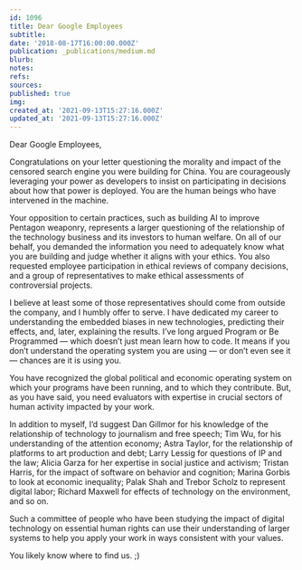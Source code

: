```yaml
---
id: 1096
title: Dear Google Employees
subtitle: 
date: '2018-08-17T16:00:00.000Z'
publication: _publications/medium.md
blurb: 
notes: 
refs: 
sources: 
published: true
img: 
created_at: '2021-09-13T15:27:16.000Z'
updated_at: '2021-09-13T15:27:16.000Z'
---
```

Dear Google Employees,

Congratulations on your letter questioning the morality and impact of the censored search engine you were building for China. You are courageously leveraging your power as developers to insist on participating in decisions about how that power is deployed. You are the human beings who have intervened in the machine.

Your opposition to certain practices, such as building AI to improve Pentagon weaponry, represents a larger questioning of the relationship of the technology business and its investors to human welfare. On all of our behalf, you demanded the information you need to adequately know what you are building and judge whether it aligns with your ethics. You also requested employee participation in ethical reviews of company decisions, and a group of representatives to make ethical assessments of controversial projects.

I believe at least some of those representatives should come from outside the company, and I humbly offer to serve. I have dedicated my career to understanding the embedded biases in new technologies, predicting their effects, and, later, explaining the results. I’ve long argued Program or Be Programmed — which doesn’t just mean learn how to code. It means if you don’t understand the operating system you are using — or don’t even see it — chances are it is using you.

You have recognized the global political and economic operating system on which your programs have been running, and to which they contribute. But, as you have said, you need evaluators with expertise in crucial sectors of human activity impacted by your work.

In addition to myself, I’d suggest Dan Gillmor for his knowledge of the relationship of technology to journalism and free speech; Tim Wu, for his understanding of the attention economy; Astra Taylor, for the relationship of platforms to art production and debt; Larry Lessig for questions of IP and the law; Alicia Garza for her expertise in social justice and activism; Tristan Harris, for the impact of software on behavior and cognition; Marina Gorbis to look at economic inequality; Palak Shah and Trebor Scholz to represent digital labor; Richard Maxwell for effects of technology on the environment, and so on.

Such a committee of people who have been studying the impact of digital technology on essential human rights can use their understanding of larger systems to help you apply your work in ways consistent with your values.

You likely know where to find us. ;)
